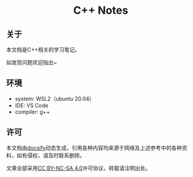 <h1 align="center">C++ Notes</h1>

## 关于

本文档是C++相关的学习笔记。

如发现问题欢迎指出~

## 环境

- system: WSL2（ubuntu 20.04）
- IDE: VS Code
- compiler: g++

## 许可

本文档由[docsify](https://docsify.js.org/#/zh-cn/)动态生成，引用各种内容均来源于网络及上述参考中的各种资料，如有侵权，请及时联系删除。

文章全部采用[CC BY-NC-SA 4.0](https://creativecommons.org/licenses/by-nc-sa/4.0/)许可协议，转载请注明出处。